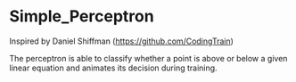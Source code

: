 # Simple_Perceptron
Inspired by Daniel Shiffman (https://github.com/CodingTrain)

The perceptron is able to classify whether a point is above or below a given linear equation and animates its decision during training. 
